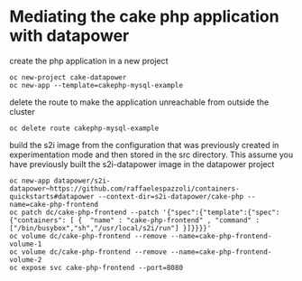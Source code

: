 # Mediating the cake php application with datapower

create the php application in a new project
```
oc new-project cake-datapower
oc new-app --template=cakephp-mysql-example
```

delete the route to make the application unreachable from outside the cluster
```
oc delete route cakephp-mysql-example
```

build the s2i image from the configuration that was previously created in experimentation mode and then stored in the src directory. This assume you have previously built the s2i-datapower image in the datapower project

```
oc new-app datapower/s2i-datapower~https://github.com/raffaelespazzoli/containers-quickstarts#datapower --context-dir=s2i-datapower/cake-php --name=cake-php-frontend
oc patch dc/cake-php-frontend --patch '{"spec":{"template":{"spec":{"containers": [ {  "name" : "cake-php-frontend" , "command" : ["/bin/busybox","sh","/usr/local/s2i/run"] }]}}}}'
oc volume dc/cake-php-frontend --remove --name=cake-php-frontend-volume-1
oc volume dc/cake-php-frontend --remove --name=cake-php-frontend-volume-2
oc expose svc cake-php-frontend --port=8080
```
